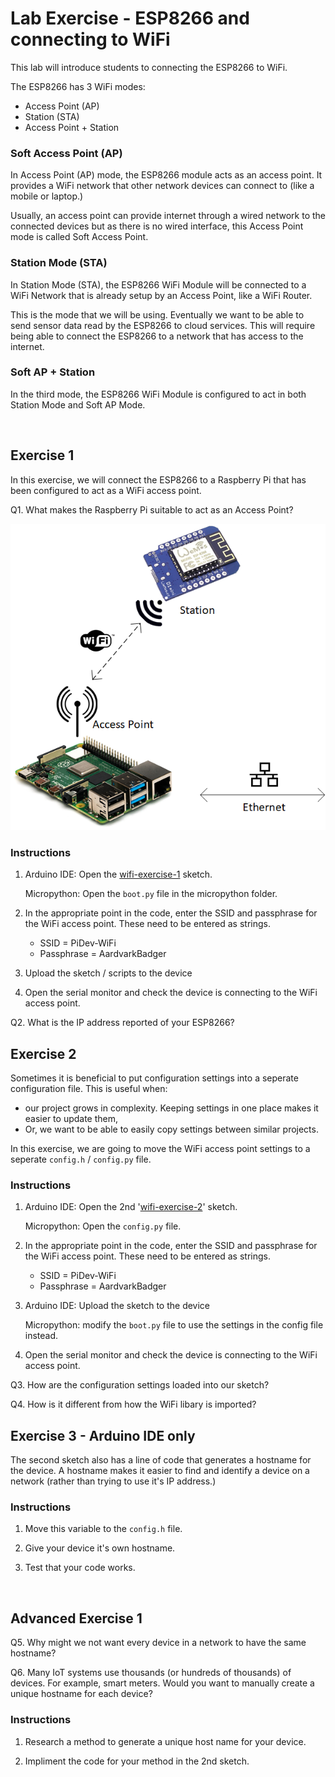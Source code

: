 # Lab Exercise - ESP8266 and connecting to WiFi

This lab will introduce students to connecting the ESP8266 to WiFi.

The ESP8266 has 3 WiFi modes:

* Access Point (AP)
* Station (STA)
* Access Point + Station

### Soft Access Point (AP)

In Access Point (AP) mode, the ESP8266 module acts as an access point. It provides a WiFi network that other network devices can connect to (like a mobile or laptop.)

Usually, an access point can provide internet through a wired network to the connected devices but as there is no wired interface, this Access Point mode is called Soft Access Point.

### Station Mode (STA)

In Station Mode (STA), the ESP8266 WiFi Module will be connected to a WiFi Network that is already setup by an Access Point, like a WiFi Router.

This is the mode that we will be using. Eventually we want to be able to send sensor data read by the ESP8266 to cloud services. This will require being able to connect the ESP8266 to a network that has access to the internet.

### Soft AP + Station

In the third mode, the ESP8266 WiFi Module is configured to act in both Station Mode and Soft AP Mode.

<br>

## Exercise 1

In this exercise, we will connect the ESP8266 to a Raspberry Pi that has been configured to act as a WiFi access point.

Q1. What makes the Raspberry Pi suitable to act as an Access Point?

![system diagram](assets/WiFi-Lab.png)

### Instructions

1. Arduino IDE: Open the [wifi-exercise-1](arduino/wifi-exercise-1/wifi-exercise-1.ino) sketch.

   Micropython: Open the `boot.py` file in the micropython folder.

1. In the appropriate point in the code, enter the SSID and passphrase for the WiFi access point. These need to be entered as strings.

    * SSID = PiDev-WiFi
    * Passphrase = AardvarkBadger

1. Upload the sketch / scripts to the device

1. Open the serial monitor and check the device is connecting to the WiFi access point.

Q2. What is the IP address reported of your ESP8266?

## Exercise 2

Sometimes it is beneficial to put configuration settings into a seperate configuration file. This is useful when:

* our project grows in complexity. Keeping settings in one place makes it easier to update them,
* Or, we want to be able to easily copy settings between similar projects.

In this exercise, we are going to move the WiFi access point settings to a seperate `config.h` / `config.py` file.

### Instructions

1. Arduino IDE: Open the 2nd '[wifi-exercise-2](arduino/wifi-exercise-2/wifi-exercise-2.ino)' sketch.

   Micropython: Open the `config.py` file.

1. In the appropriate point in the code, enter the SSID and passphrase for the WiFi access point. These need to be entered as strings.

    * SSID = PiDev-WiFi
    * Passphrase = AardvarkBadger

1. Arduino IDE: Upload the sketch to the device

   Micropython: modify the `boot.py` file to use the settings in the config file instead.

1. Open the serial monitor and check the device is connecting to the WiFi access point.

Q3. How are the configuration settings loaded into our sketch?

Q4. How is it different from how the WiFi libary is imported?

## Exercise 3 - Arduino IDE only

The second sketch also has a line of code that generates a hostname for the device. A hostname makes it easier to find and identify a device on a network (rather than trying to use it's IP address.)

### Instructions

1. Move this variable to the `config.h` file.

1. Give your device it's own hostname.

1. Test that your code works.

<br>

## Advanced Exercise 1

Q5. Why might we not want every device in a network to have the same hostname?

Q6. Many IoT systems use thousands (or hundreds of thousands) of devices. For example, smart meters. Would you want to manually create a unique hostname for each device?

### Instructions

1. Research a method to generate a unique host name for your device.

1. Impliment the code for your method in the 2nd sketch.
